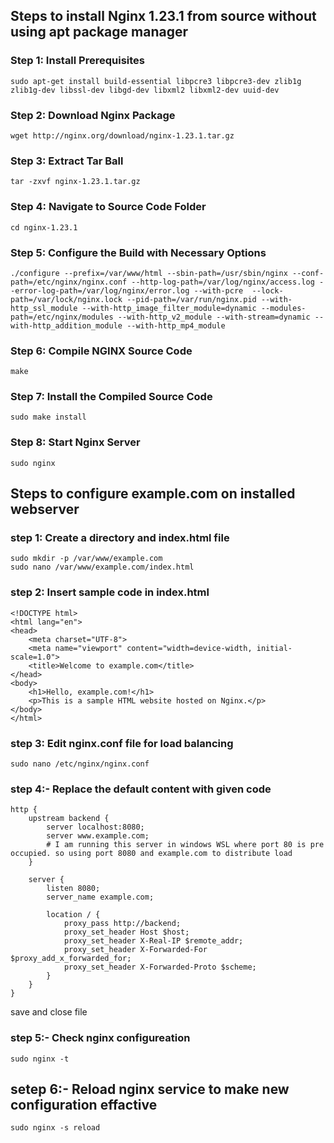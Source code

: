 ## Steps to install Nginx 1.23.1 from source without using apt package manager

### Step 1: Install Prerequisites
```
sudo apt-get install build-essential libpcre3 libpcre3-dev zlib1g zlib1g-dev libssl-dev libgd-dev libxml2 libxml2-dev uuid-dev
```
### Step 2: Download Nginx Package
```
wget http://nginx.org/download/nginx-1.23.1.tar.gz
```
### Step 3: Extract Tar Ball
```
tar -zxvf nginx-1.23.1.tar.gz
```
### Step 4: Navigate to Source Code Folder
```
cd nginx-1.23.1
```
### Step 5: Configure the Build with Necessary Options
```
./configure --prefix=/var/www/html --sbin-path=/usr/sbin/nginx --conf-path=/etc/nginx/nginx.conf --http-log-path=/var/log/nginx/access.log --error-log-path=/var/log/nginx/error.log --with-pcre  --lock-path=/var/lock/nginx.lock --pid-path=/var/run/nginx.pid --with-http_ssl_module --with-http_image_filter_module=dynamic --modules-path=/etc/nginx/modules --with-http_v2_module --with-stream=dynamic --with-http_addition_module --with-http_mp4_module
```
### Step 6: Compile NGINX Source Code
```
make
```
### Step 7: Install the Compiled Source Code
```
sudo make install
```
### Step 8: Start Nginx Server
```
sudo nginx
```
## Steps to configure example.com on installed webserver 

### step 1: Create a directory and index.html file
```
sudo mkdir -p /var/www/example.com
sudo nano /var/www/example.com/index.html
```
### step 2: Insert sample code in index.html 
```
<!DOCTYPE html>
<html lang="en">
<head>
    <meta charset="UTF-8">
    <meta name="viewport" content="width=device-width, initial-scale=1.0">
    <title>Welcome to example.com</title>
</head>
<body>
    <h1>Hello, example.com!</h1>
    <p>This is a sample HTML website hosted on Nginx.</p>
</body>
</html>
```
### step 3: Edit nginx.conf file for load balancing 
```
sudo nano /etc/nginx/nginx.conf
```

### step 4:- Replace the default content with given code 
```
http {
    upstream backend {
        server localhost:8080;
        server www.example.com;
        # I am running this server in windows WSL where port 80 is pre occupied. so using port 8080 and example.com to distribute load 
    }

    server {
        listen 8080;
        server_name example.com;

        location / {
            proxy_pass http://backend;
            proxy_set_header Host $host;
            proxy_set_header X-Real-IP $remote_addr;
            proxy_set_header X-Forwarded-For $proxy_add_x_forwarded_for;
            proxy_set_header X-Forwarded-Proto $scheme;
        }
    }
}
```
save and close file 
### step 5:- Check nginx configureation 
```
sudo nginx -t
```

## setep 6:- Reload nginx service to make new configuration effactive
```
sudo nginx -s reload
```
